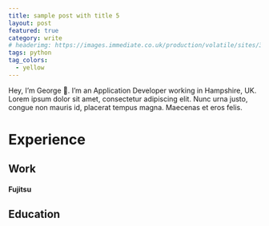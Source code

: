 ```yaml
---
title: sample post with title 5
layout: post
featured: true
category: write
# headerimg: https://images.immediate.co.uk/production/volatile/sites/30/2020/08/hub-image-coffee-e732616.jpg?quality=90&resize=504,458
tags: python
tag_colors: 
  - yellow
---
```


Hey, I’m George 👋. I’m an Application Developer working in Hampshire, UK. Lorem ipsum dolor sit amet, consectetur adipiscing elit. Nunc urna justo, congue non mauris id, placerat tempus magna. Maecenas et eros felis. 


# Experience

## Work

#### Fujitsu 

## Education
